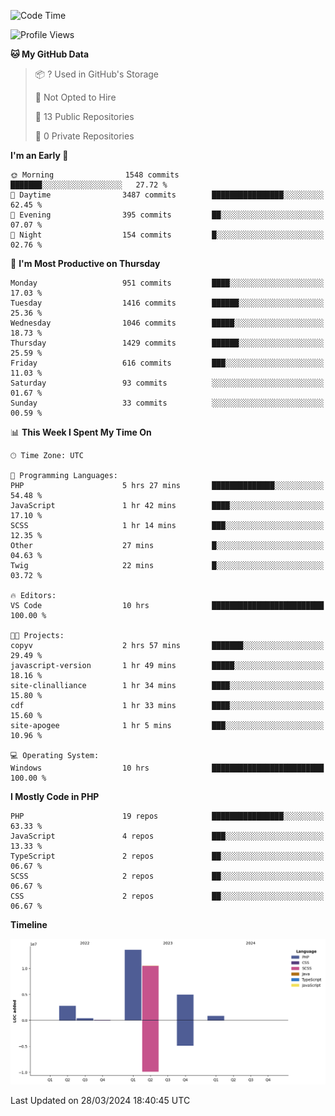 <!--START_SECTION:waka-->
![Code Time](http://img.shields.io/badge/Code%20Time-1%2C566%20hrs%2027%20mins-blue)

![Profile Views](http://img.shields.io/badge/Profile%20Views-1-blue)

**🐱 My GitHub Data** 

> 📦 ? Used in GitHub's Storage 
 > 
> 🚫 Not Opted to Hire
 > 
> 📜 13 Public Repositories 
 > 
> 🔑 0 Private Repositories 
 > 
**I'm an Early 🐤** 

```text
🌞 Morning                1548 commits        ███████░░░░░░░░░░░░░░░░░░   27.72 % 
🌆 Daytime                3487 commits        ████████████████░░░░░░░░░   62.45 % 
🌃 Evening                395 commits         ██░░░░░░░░░░░░░░░░░░░░░░░   07.07 % 
🌙 Night                  154 commits         █░░░░░░░░░░░░░░░░░░░░░░░░   02.76 % 
```
📅 **I'm Most Productive on Thursday** 

```text
Monday                   951 commits         ████░░░░░░░░░░░░░░░░░░░░░   17.03 % 
Tuesday                  1416 commits        ██████░░░░░░░░░░░░░░░░░░░   25.36 % 
Wednesday                1046 commits        █████░░░░░░░░░░░░░░░░░░░░   18.73 % 
Thursday                 1429 commits        ██████░░░░░░░░░░░░░░░░░░░   25.59 % 
Friday                   616 commits         ███░░░░░░░░░░░░░░░░░░░░░░   11.03 % 
Saturday                 93 commits          ░░░░░░░░░░░░░░░░░░░░░░░░░   01.67 % 
Sunday                   33 commits          ░░░░░░░░░░░░░░░░░░░░░░░░░   00.59 % 
```


📊 **This Week I Spent My Time On** 

```text
🕑︎ Time Zone: UTC

💬 Programming Languages: 
PHP                      5 hrs 27 mins       ██████████████░░░░░░░░░░░   54.48 % 
JavaScript               1 hr 42 mins        ████░░░░░░░░░░░░░░░░░░░░░   17.10 % 
SCSS                     1 hr 14 mins        ███░░░░░░░░░░░░░░░░░░░░░░   12.35 % 
Other                    27 mins             █░░░░░░░░░░░░░░░░░░░░░░░░   04.63 % 
Twig                     22 mins             █░░░░░░░░░░░░░░░░░░░░░░░░   03.72 % 

🔥 Editors: 
VS Code                  10 hrs              █████████████████████████   100.00 % 

🐱‍💻 Projects: 
copyv                    2 hrs 57 mins       ███████░░░░░░░░░░░░░░░░░░   29.49 % 
javascript-version       1 hr 49 mins        █████░░░░░░░░░░░░░░░░░░░░   18.16 % 
site-clinalliance        1 hr 34 mins        ████░░░░░░░░░░░░░░░░░░░░░   15.80 % 
cdf                      1 hr 33 mins        ████░░░░░░░░░░░░░░░░░░░░░   15.60 % 
site-apogee              1 hr 5 mins         ███░░░░░░░░░░░░░░░░░░░░░░   10.96 % 

💻 Operating System: 
Windows                  10 hrs              █████████████████████████   100.00 % 
```

**I Mostly Code in PHP** 

```text
PHP                      19 repos            ████████████████░░░░░░░░░   63.33 % 
JavaScript               4 repos             ███░░░░░░░░░░░░░░░░░░░░░░   13.33 % 
TypeScript               2 repos             ██░░░░░░░░░░░░░░░░░░░░░░░   06.67 % 
SCSS                     2 repos             ██░░░░░░░░░░░░░░░░░░░░░░░   06.67 % 
CSS                      2 repos             ██░░░░░░░░░░░░░░░░░░░░░░░   06.67 % 
```



**Timeline**

![Lines of Code chart](https://raw.githubusercontent.com/tahar-elgunaoui/tahar-elgunaoui/main/assets/bar_graph.png)


 Last Updated on 28/03/2024 18:40:45 UTC
<!--END_SECTION:waka-->
